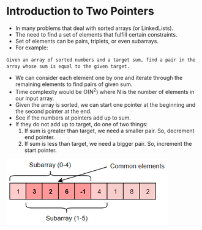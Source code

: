 # Introduction to Two Pointers
- In many problems that deal with sorted arrays (or LinkedLists).
- The need to find a set of elements that fulfill certain constraints.
- Set of elements can be pairs, triplets, or even subarrays.
- For example:

`Given an array of sorted numbers and a target sum, find a pair in the array whose sum is equal to the given target.`

- We can consider each element one by one and iterate through the remaining elements to find pairs of given sum.
- Time complexity would be O(N<sup>2</sup>) where N is the number of elements in our input array.
- Given the array is sorted, we can start one pointer at the beginning and the second pointer at the end.
- See if the numbers at pointers add up to sum.
- If they do not add up to target, do one of two things:
    1. If sum is greater than target, we need a smaller pair. So, decrement end pointer.
    2. If sum is less than target, we need a bigger pair. So, increment the start pointer.

![alt text](https://github.com/eyc94/Grokking/blob/master/images/sliding_window_one.png "Two pointer example one visual")